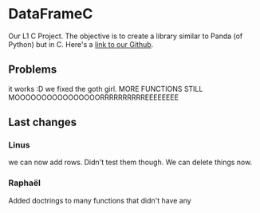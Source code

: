 # DataFrameC

Our L1 C Project. The objective is to create a library similar to Panda (of Python) but in C.
Here's a [link to our Github](https://github.com/Fullbust505/CDataFrame).

## Problems

it works :D we fixed the goth girl.
MORE FUNCTIONS STILL MOOOOOOOOOOOOOOOORRRRRRRRRREEEEEEEE

## Last changes

### Linus

we can now add rows. Didn't test them though.
We can delete things now.

### Raphaël

Added doctrings to many functions that didn't have any
